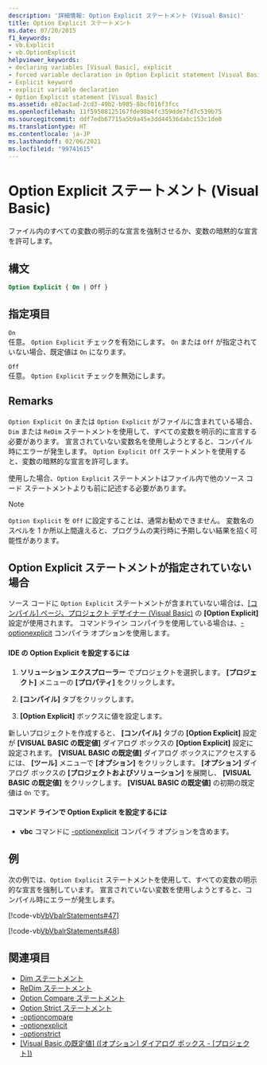 ```yaml
---
description: '詳細情報: Option Explicit ステートメント (Visual Basic)'
title: Option Explicit ステートメント
ms.date: 07/20/2015
f1_keywords:
- vb.Explicit
- vb.OptionExplicit
helpviewer_keywords:
- declaring variables [Visual Basic], explicit
- forced variable declaration in Option Explicit statement [Visual Basic]
- Explicit keyword
- explicit variable declaration
- Option Explicit statement [Visual Basic]
ms.assetid: e82ac1ad-2cd3-49b2-b985-8bcf016f3fcc
ms.openlocfilehash: 11f59508125167fde98b4fc359dde7fd7c539b75
ms.sourcegitcommit: ddf7edb67715a5b9a45e3dd44536dabc153c1de0
ms.translationtype: HT
ms.contentlocale: ja-JP
ms.lasthandoff: 02/06/2021
ms.locfileid: "99741615"
---
```

# <a name="option-explicit-statement-visual-basic"></a>Option Explicit ステートメント (Visual Basic)

ファイル内のすべての変数の明示的な宣言を強制させるか、変数の暗黙的な宣言を許可します。  
  
## <a name="syntax"></a>構文  
  
```vb  
Option Explicit { On | Off }  
```  
  
## <a name="parts"></a>指定項目  

 `On`  
 任意。 `Option Explicit` チェックを有効にします。 `On` または `Off` が指定されていない場合、既定値は `On` になります。  
  
 `Off`  
 任意。 `Option Explicit` チェックを無効にします。  
  
## <a name="remarks"></a>Remarks  

 `Option Explicit On` または `Option Explicit` がファイルに含まれている場合、`Dim` または `ReDim` ステートメントを使用して、すべての変数を明示的に宣言する必要があります。 宣言されていない変数名を使用しようとすると、コンパイル時にエラーが発生します。 `Option Explicit Off` ステートメントを使用すると、変数の暗黙的な宣言を許可します。  
  
 使用した場合、`Option Explicit` ステートメントはファイル内で他のソース コード ステートメントよりも前に記述する必要があります。  
  
> [!NOTE]
> `Option Explicit` を `Off` に設定することは、通常お勧めできません。 変数名のスペルを 1 か所以上間違えると、プログラムの実行時に予期しない結果を招く可能性があります。  
  
## <a name="when-an-option-explicit-statement-is-not-present"></a>Option Explicit ステートメントが指定されていない場合  

 ソース コードに `Option Explicit` ステートメントが含まれていない場合は、[[コンパイル] ページ、プロジェクト デザイナー (Visual Basic)](/visualstudio/ide/reference/compile-page-project-designer-visual-basic) の **[Option Explicit]** 設定が使用されます。 コマンドライン コンパイラを使用している場合は、[-optionexplicit](../../reference/command-line-compiler/optionexplicit.md) コンパイラ オプションを使用します。  
  
#### <a name="to-set-option-explicit-in-the-ide"></a>IDE の Option Explicit を設定するには  
  
1. **ソリューション エクスプローラー** でプロジェクトを選択します。 **[プロジェクト]** メニューの **[プロパティ]** をクリックします。  
  
2. **[コンパイル]** タブをクリックします。  
  
3. **[Option Explicit]** ボックスに値を設定します。  
  
 新しいプロジェクトを作成すると、 **[コンパイル]** タブの **[Option Explicit]** 設定が **[VISUAL BASIC の既定値]** ダイアログ ボックスの **[Option Explicit]** 設定に設定されます。 **[VISUAL BASIC の既定値]** ダイアログ ボックスにアクセスするには、 **[ツール]** メニューで **[オプション]** をクリックします。 **[オプション]** ダイアログ ボックスの **[プロジェクトおよびソリューション]** を展開し、 **[VISUAL BASIC の既定値]** をクリックします。 **[VISUAL BASIC の既定値]** の初期の既定値は `On` です。  
  
#### <a name="to-set-option-explicit-on-the-command-line"></a>コマンド ラインで Option Explicit を設定するには  
  
- **vbc** コマンドに [-optionexplicit](../../reference/command-line-compiler/optionexplicit.md) コンパイラ オプションを含めます。  
  
## <a name="example"></a>例  

 次の例では、`Option Explicit` ステートメントを使用して、すべての変数の明示的な宣言を強制しています。 宣言されていない変数を使用しようとすると、コンパイル時にエラーが発生します。  
  
 [!code-vb[VbVbalrStatements#47](~/samples/snippets/visualbasic/VS_Snippets_VBCSharp/VbVbalrStatements/VB/Class1.vb#47)]  
  
 [!code-vb[VbVbalrStatements#48](~/samples/snippets/visualbasic/VS_Snippets_VBCSharp/VbVbalrStatements/VB/Class2.vb#48)]  
  
## <a name="see-also"></a>関連項目

- [Dim ステートメント](dim-statement.md)
- [ReDim ステートメント](redim-statement.md)
- [Option Compare ステートメント](option-compare-statement.md)
- [Option Strict ステートメント](option-strict-statement.md)
- [-optioncompare](../../reference/command-line-compiler/optioncompare.md)
- [-optionexplicit](../../reference/command-line-compiler/optionexplicit.md)
- [-optionstrict](../../reference/command-line-compiler/optionstrict.md)
- [[Visual Basic の既定値] ([オプション] ダイアログ ボックス - [プロジェクト])](/visualstudio/ide/reference/visual-basic-defaults-projects-options-dialog-box)
